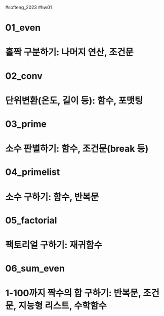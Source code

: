 #softeng_2023
#hw01
#  01_even
#    홀짝 구분하기: 나머지 연산, 조건문
#  02_conv
#    단위변환(온도, 길이 등): 함수, 포맷팅
#  03_prime
#    소수 판별하기: 함수, 조건문(break 등)
#  04_primelist
#    소수 구하기: 함수, 반복문
#  05_factorial
#    팩토리얼 구하기: 재귀함수
#  06_sum_even
#    1-100까지 짝수의 합 구하기: 반복문, 조건문, 지능형 리스트, 수학함수
